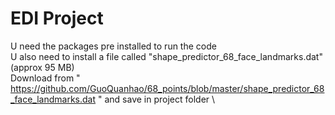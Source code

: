 # EDI Project
U need the packages pre installed to run the code \
U also need to install a file called "shape_predictor_68_face_landmarks.dat" (approx 95 MB) \
Download from " https://github.com/GuoQuanhao/68_points/blob/master/shape_predictor_68_face_landmarks.dat " and save in project folder \
